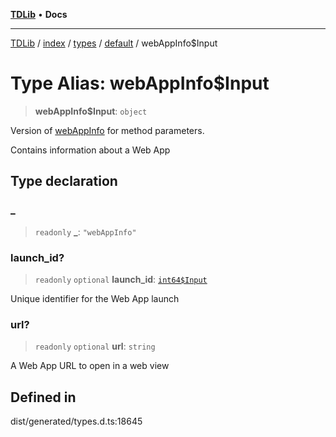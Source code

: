 [**TDLib**](../../../../../../README.md) • **Docs**

***

[TDLib](../../../../../../modules.md) / [index](../../../../../README.md) / [types](../../../README.md) / [default](../README.md) / webAppInfo$Input

# Type Alias: webAppInfo$Input

> **webAppInfo$Input**: `object`

Version of [webAppInfo](webAppInfo.md) for method parameters.

Contains information about a Web App

## Type declaration

### \_

> `readonly` **\_**: `"webAppInfo"`

### launch\_id?

> `readonly` `optional` **launch\_id**: [`int64$Input`](int64$Input.md)

Unique identifier for the Web App launch

### url?

> `readonly` `optional` **url**: `string`

A Web App URL to open in a web view

## Defined in

dist/generated/types.d.ts:18645
